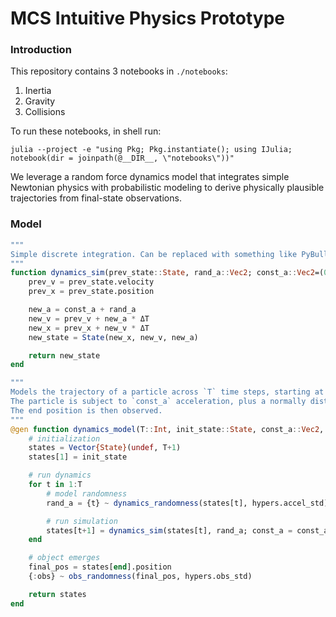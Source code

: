 # MCS Intuitive Physics Prototype

### Introduction

This repository contains 3 notebooks in `./notebooks`:

1. Inertia
2. Gravity
3. Collisions

To run these notebooks, in shell run:
```shell
julia --project -e "using Pkg; Pkg.instantiate(); using IJulia; notebook(dir = joinpath(@__DIR__, \"notebooks\"))"
```

We leverage a random force dynamics model that integrates simple Newtonian physics with probabilistic modeling to derive physically plausible trajectories from final-state observations.

### Model
```julia
"""
Simple discrete integration. Can be replaced with something like PyBullet.
"""
function dynamics_sim(prev_state::State, rand_a::Vec2; const_a::Vec2=(0,0), ΔT::Real=1)
    prev_v = prev_state.velocity
    prev_x = prev_state.position

    new_a = const_a + rand_a
    new_v = prev_v + new_a * ΔT
    new_x = prev_x + new_v * ΔT
    new_state = State(new_x, new_v, new_a)

    return new_state
end

"""
Models the trajectory of a particle across `T` time steps, starting at `init_state`.
The particle is subject to `const_a` acceleration, plus a normally distributed acceleration at each time step.
The end position is then observed.
"""
@gen function dynamics_model(T::Int, init_state::State, const_a::Vec2, hypers::Hypers)
    # initialization
    states = Vector{State}(undef, T+1)
    states[1] = init_state

    # run dynamics
    for t in 1:T
        # model randomness
        rand_a = {t} ~ dynamics_randomness(states[t], hypers.accel_std)

        # run simulation
        states[t+1] = dynamics_sim(states[t], rand_a; const_a = const_a)
    end

    # object emerges
    final_pos = states[end].position
    {:obs} ~ obs_randomness(final_pos, hypers.obs_std)

    return states
end
```